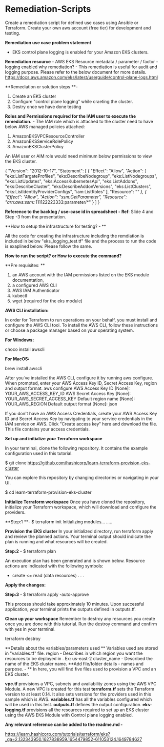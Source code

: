 # Remediation-Scripts
Create a remediation script for defined use cases using Ansible or Terraform. Create your own aws account (free tier) for development and testing.

**Remediation use case problem statement**
 - EKS control plane logging is enabled for your Amazon EKS clusters.

**Remediation resource** - AWS EKS
Resource metadata / parameter / factor  - logging enabled
why remediation? -
This remediation is useful for audit and logging purpose. Please refer to the below document for more details.
https://docs.aws.amazon.com/eks/latest/userguide/control-plane-logs.html

**Remediation or solution steps **- 

1. Create an EKS cluster
2. Configure "control plane logging" while craeting the cluster.
3. Destry once we have done testing 


**Roles and Permissions required for the IAM user to execute the remediation.** - 
 The IAM role which is attached to the cluster need to have below AWS managed policies attached:

 1. AmazonEKSVPCResourceController
 2. AmazonEKSServiceRolePolicy
 3. AmazonEKSClusterPolicy

An IAM user or AIM role would need minimum below permissions to view the EKS cluster.

{
    "Version": "2012-10-17",
    "Statement": [
        {
            "Effect": "Allow",
            "Action": [
                "eks:ListFargateProfiles",
                "eks:DescribeNodegroup",
                "eks:ListNodegroups",
                "eks:ListUpdates",
                "eks:AccessKubernetesApi",
                "eks:ListAddons",
                "eks:DescribeCluster",
                "eks:DescribeAddonVersions",
                "eks:ListClusters",
                "eks:ListIdentityProviderConfigs",
                "iam:ListRoles"
            ],
            "Resource": "*"
        },
        {
            "Effect": "Allow",
            "Action": "ssm:GetParameter",
            "Resource": "arn:aws:ssm:*:111122223333:parameter/*"
        }
    ]
} 


**Reference to the backlog / use-case id in spreadsheet -**
**Ref**: Slide 4 and Step -3 from the presentation.

**How to setup the infrastructure for testing? - **

All the code for creating the infrastructure including the remdiation is included in below "eks_logging_test.tf" file and the process to run the code is exaplined below. Please follow the same.

**How to run the script? or How to execute the command?**

**Pre requisites: **
1. an AWS account with the IAM permissions listed on the EKS module documentation,
2. a configured AWS CLI
3. AWS IAM Authenticator
4. kubectl
5. wget (required for the eks module)

**AWS CLI installation:**

In order for Terraform to run operations on your behalf, you must install and configure the AWS CLI tool. To install the AWS CLI, follow these instructions or choose a package manager based on your operating system.

**For Windows:**

choco install awscli

**For MacOS:**

brew install awscli

After you've installed the AWS CLI, configure it by running aws configure.
When prompted, enter your AWS Access Key ID, Secret Access Key, region and output format.
aws configure
AWS Access Key ID [None]: YOUR_AWS_ACCESS_KEY_ID
AWS Secret Access Key [None]: YOUR_AWS_SECRET_ACCESS_KEY
Default region name [None]: YOUR_AWS_REGION
Default output format [None]: json

If you don't have an AWS Access Credentials, create your AWS Access Key ID and Secret Access Key by navigating to your service credentials in the IAM service on AWS. Click "Create access key" here and download the file. This file contains your access credentials.

**Set up and initialize your Terraform workspace**

In your terminal, clone the following repository. It contains the example configuration used in this tutorial.

$ git clone https://github.com/hashicorp/learn-terraform-provision-eks-cluster

You can explore this repository by changing directories or navigating in your UI.

$ cd learn-terraform-provision-eks-cluster


**Initialize Terraform workspace**
Once you have cloned the repository, initialize your Terraform workspace, which will download and configure the providers.

**Step:1 **- $ terraform init
Initializing modules...
.....

**Provision the EKS cluster**
In your initialized directory, run terraform apply and review the planned actions. Your terminal output should indicate the plan is running and what resources will be created.

**Step:2** - $ terraform plan 

An execution plan has been generated and is shown below.
Resource actions are indicated with the following symbols:
  + create
 <= read (data resources)
.
.
.


**Apply the changes:**

**Step:3** - $ terraform apply -auto-approve


This process should take approximately 10 minutes. Upon successful application, your terminal prints the outputs defined in outputs.tf.

**Clean up your workspace**
Remember to destroy any resources you create once you are done with this tutorial. Run the destroy command and confirm with yes in your terminal.

terraform destroy

**Details about the variables/parameters used ** 
Variables used are stored in "variables.tf" file.
region - Describes in which region you want the resources to be deployed in . Ex: us-east-2
cluster_name - Described the name of the EKS cluster name.
**Add file/folder details - names and purpose. - **
In here, you will find five files used to provision a VPC and an EKS cluster.

**vpc.tf** provisions a VPC, subnets and availability zones using the AWS VPC Module. A new VPC is created for this test 
**terraform.tf** sets the Terraform version to at least 0.14. It also sets versions for the providers used in this sample which is AWS.
**variables.tf** has all the variables configured which will be used in this test.
**outputs.tf** defines the output configuration.
**eks-logging.tf** provisions all the resources required to set up an EKS cluster using the AWS EKS Module with Control plane logging enabled.

**Any relevant reference can be added to the readme.md -**

https://learn.hashicorp.com/tutorials/terraform/eks?_ga=2.132343950.1627838959.1654479852-611053124.1649784627
